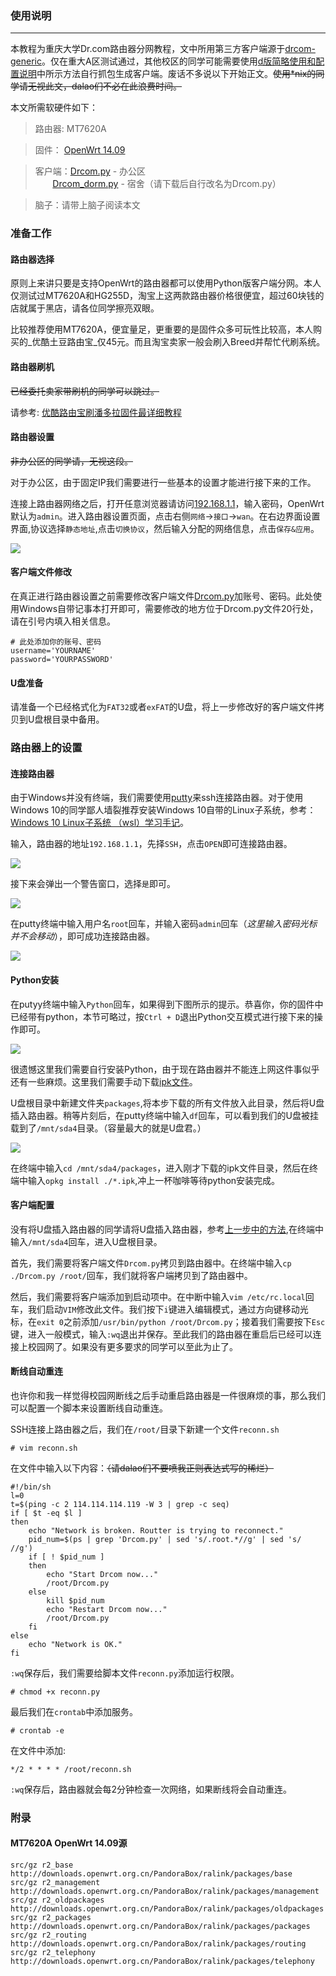 ### 使用说明
---
本教程为重庆大学Dr.com路由器分网教程，文中所用第三方客户端源于[drcom-generic](https://github.com/drcoms/drcom-generic)。仅在重大A区测试通过，其他校区的同学可能需要使用[d版简略使用和配置说明](https://github.com/drcoms/drcom-generic/wiki/d%E7%89%88%E7%AE%80%E7%95%A5%E4%BD%BF%E7%94%A8%E5%92%8C%E9%85%8D%E7%BD%AE%E8%AF%B4%E6%98%8E)中所示方法自行抓包生成客户端。废话不多说以下开始正文。~~使用*nix的同学请无视此文，dalao们不必在此浪费时间。~~

本文所需软硬件如下：
> 路由器: MT7620A

> 固件： [OpenWrt 14.09](./MT7620A.bin)

> 客户端：[Drcom.py](./Drcom.py) - 办公区<br>
         [Drcom_dorm.py](./Drcom_dorm.py) - 宿舍（请下载后自行改名为Drcom.py）

> 脑子：请带上脑子阅读本文

### 准备工作
#### 路由器选择
原则上来讲只要是支持OpenWrt的路由器都可以使用Python版客户端分网。本人仅测试过MT7620A和HG255D，淘宝上这两款路由器价格很便宜，超过60块钱的店就属于黑店，请各位同学擦亮双眼。

比较推荐使用MT7620A，便宜量足，更重要的是固件众多可玩性比较高，本人购买的_优酷土豆路由宝_仅45元。而且淘宝卖家一般会刷入Breed并帮忙代刷系统。
#### 路由器刷机

~~已经委托卖家带刷机的同学可以跳过。~~

请参考:  [优酷路由宝刷潘多拉固件最详细教程](http://www.right.com.cn/forum/thread-161802-1-1.html)
#### 路由器设置

~~非办公区的同学请，无视这段。~~

对于办公区，由于固定IP我们需要进行一些基本的设置才能进行接下来的工作。

连接上路由器网络之后，打开任意浏览器请访问[192.168.1.1](http://192.168.1.1)，输入密码，OpenWrt默认为`admin`。进入路由器设置页面，点击右侧`网络`->`接口`->`wan`。在右边界面设置界面,协议选择`静态地址`,点击`切换协议`，然后输入分配的网络信息，点击`保存&应用`。

![](./img/6.jpg)
#### 客户端文件修改

在真正进行路由器设置之前需要修改客户端文件[Drcom.py](./Drcom.py)加账号、密码。此处使用Windows自带记事本打开即可，需要修改的地方位于Drcom.py文件20行处，请在引号内填入相关信息。

```
# 此处添加你的账号、密码
username='YOURNAME'
password='YOURPASSWORD'
```
#### U盘准备
请准备一个已经格式化为`FAT32`或者`exFAT`的U盘，将上一步修改好的客户端文件拷贝到U盘根目录中备用。

### 路由器上的设置
#### 连接路由器
由于Windows并没有终端，我们需要使用[putty](./putty.exe)来ssh连接路由器。对于使用Windows 10的同学鄙人墙裂推荐安装Windows 10自带的Linux子系统，参考：[Windows 10 Linux子系统 （wsl）学习手记](http://www.jianshu.com/p/d1b9ca63adf3)。

输入，路由器的地址`192.168.1.1`，先择`SSH`，点击`OPEN`即可连接路由器。

![](./img/1.jpg)

接下来会弹出一个警告窗口，选择`是`即可。

![](./img/2.jpg)

在putty终端中输入用户名`root`回车，并输入密码`admin`回车（_这里输入密码光标并不会移动_），即可成功连接路由器。

![](./img/3.jpg)
#### Python安装
在putyy终端中输入`Python`回车，如果得到下图所示的提示。恭喜你，你的固件中已经带有python，本节可略过，按`Ctrl + D`退出Python交互模式进行接下来的操作即可。

![](./img/4.jpg)

很遗憾这里我们需要自行安装Python，由于现在路由器并不能连上网这件事似乎还有一些麻烦。这里我们需要手动下载[ipk文件](./packages)。

<span id="d1"></span>
U盘根目录中新建文件夹`packages`,将本步下载的所有文件放入此目录，然后将U盘插入路由器。稍等片刻后，在putty终端中输入`df`回车，可以看到我们的U盘被挂载到了`/mnt/sda4`目录。（容量最大的就是U盘君。）

![](./img/5.jpg)

在终端中输入`cd /mnt/sda4/packages`，进入刚才下载的ipk文件目录，然后在终端中输入`opkg install ./*.ipk`,冲上一杯咖啡等待python安装完成。

#### 客户端配置
没有将U盘插入路由器的同学请将U盘插入路由器，参考[上一步中的方法](#d1),在终端中输入`/mnt/sda4`回车，进入U盘根目录。

首先，我们需要将客户端文件`Drcom.py`拷贝到路由器中。在终端中输入`cp ./Drcom.py /root/`回车，我们就将客户端拷贝到了路由器中。

然后，我们需要将客户端添加到启动项中。在中断中输入`vim /etc/rc.local`回车，我们启动`VIM`修改此文件。我们按下`i`键进入编辑模式，通过方向键移动光标，在`exit 0`之前添加`/usr/bin/python /root/Drcom.py`；接着我们需要按下`Esc`键，进入一般模式，输入`:wq`退出并保存。至此我们的路由器在重启后已经可以连接上校园网了。如果没有更多要求的同学可以至此为止了。

#### 断线自动重连
也许你和我一样觉得校园网断线之后手动重启路由器是一件很麻烦的事，那么我们可以配置一个脚本来设置断线自动重连。

SSH连接上路由器之后，我们在`/root/`目录下新建一个文件`reconn.sh`

`# vim reconn.sh`

在文件中输入以下内容：~~（请dalao们不要喷我正则表达式写的稀烂）~~

```
#!/bin/sh
l=0
t=$(ping -c 2 114.114.114.119 -W 3 | grep -c seq)
if [ $t -eq $l ]
then
    echo "Network is broken. Routter is trying to reconnect."
    pid_num=$(ps | grep 'Drcom.py' | sed 's/.root.*//g' | sed 's/ //g')
    if [ ! $pid_num ]
    then
        echo "Start Drcom now..."
        /root/Drcom.py
    else
        kill $pid_num
        echo "Restart Drcom now..."
        /root/Drcom.py
    fi
else
    echo "Network is OK."
fi
```

`:wq`保存后，我们需要给脚本文件`reconn.py`添加运行权限。

`# chmod +x reconn.py`

最后我们在`crontab`中添加服务。

`# crontab -e`

在文件中添加:

```
*/2 * * * * /root/reconn.sh
```
`:wq`保存后，路由器就会每2分钟检查一次网络，如果断线将会自动重连。

### 附录

#### MT7620A OpenWrt 14.09源
```
src/gz r2_base http://downloads.openwrt.org.cn/PandoraBox/ralink/packages/base
src/gz r2_management http://downloads.openwrt.org.cn/PandoraBox/ralink/packages/management
src/gz r2_oldpackages http://downloads.openwrt.org.cn/PandoraBox/ralink/packages/oldpackages
src/gz r2_packages http://downloads.openwrt.org.cn/PandoraBox/ralink/packages/packages
src/gz r2_routing http://downloads.openwrt.org.cn/PandoraBox/ralink/packages/routing
src/gz r2_telephony http://downloads.openwrt.org.cn/PandoraBox/ralink/packages/telephony
```
